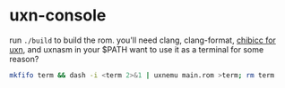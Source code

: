 # uxn-console
run `./build` to build the rom. you'll need clang, clang-format, [chibicc for uxn](https://github.com/lynn/chibicc), and uxnasm in your $PATH
want to use it as a terminal for some reason?
```sh
mkfifo term && dash -i <term 2>&1 | uxnemu main.rom >term; rm term
```
